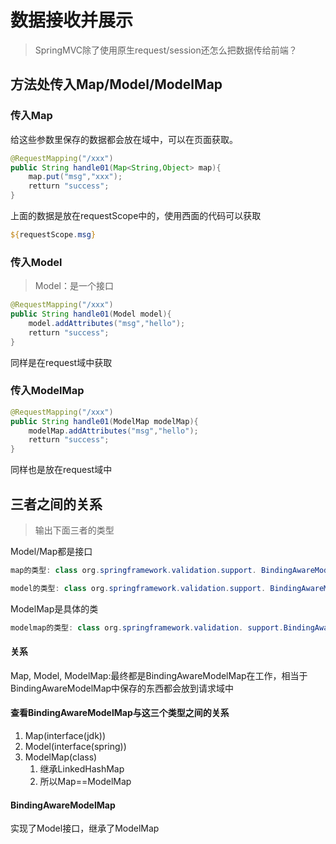 # 数据接收并展示

> SpringMVC除了使用原生request/session还怎么把数据传给前端？

## 方法处传入Map/Model/ModelMap

### 传入Map

给这些参数里保存的数据都会放在域中，可以在页面获取。

```java
@RequestMapping("/xxx")
public String handle01(Map<String,Object> map){
    map.put("msg","xxx");
    retturn "success";
}
```

上面的数据是放在requestScope中的，使用西面的代码可以获取

```jsp
${requestScope.msg}
```

### 传入Model

> Model：是一个接口

```java
@RequestMapping("/xxx")
public String handle01(Model model){
    model.addAttributes("msg","hello");
    retturn "success";
}
```

同样是在request域中获取

### 传入ModelMap

```java
@RequestMapping("/xxx")
public String handle01(ModelMap modelMap){
    modelMap.addAttributes("msg","hello");
    retturn "success";
}
```

同样也是放在request域中

## 三者之间的关系

> 输出下面三者的类型

Model/Map都是接口

```java
map的类型: class org.springframework.validation.support. BindingAwareModelMap
```

```java
model的类型: class org.springframework.validation.support. BindingAwareModelMap
```

ModelMap是具体的类

```java
modelmap的类型: class org.springframework.validation. support.BindingAwareModelMap
```

#### 关系

Map, Model, ModelMap:最终都是BindingAwareModelMap在工作，相当于BindingAwareModelMap中保存的东西都会放到请求域中

#### 查看BindingAwareModelMap与这三个类型之间的关系

1. Map(interface(jdk))
2. Model(interface(spring))
3. ModelMap(class)
   1. 继承LinkedHashMap
   2. 所以Map==ModelMap

#### BindingAwareModelMap

实现了Model接口，继承了ModelMap
